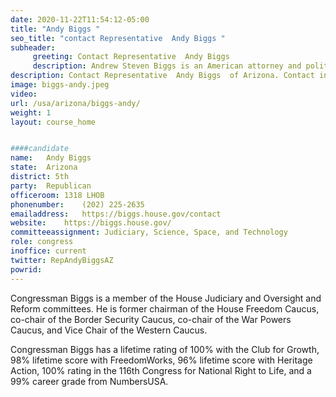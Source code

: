 ```yaml
---
date: 2020-11-22T11:54:12-05:00
title: "Andy Biggs "
seo_title: "contact Representative  Andy Biggs "
subheader:
     greeting: Contact Representative  Andy Biggs  
     description: Andrew Steven Biggs is an American attorney and politician. A Republican, he serves as a member of the United States House of Representatives, representing Arizona's 5th congressional district.
description: Contact Representative  Andy Biggs  of Arizona. Contact information for Andy Biggs  includes email address, phone number, and mailing address.
image: biggs-andy.jpeg
video: 
url: /usa/arizona/biggs-andy/
weight: 1
layout: course_home


####candidate
name:	Andy Biggs 
state:	Arizona
district: 5th
party:	Republican
officeroom:	1318 LHOB
phonenumber:	(202) 225-2635
emailaddress:	https://biggs.house.gov/contact
website:	https://biggs.house.gov/
committeeassignment: Judiciary, Science, Space, and Technology
role: congress
inoffice: current
twitter: RepAndyBiggsAZ
powrid: 
---
```

Congressman Biggs is a member of the House Judiciary and Oversight and Reform committees. He is former chairman of the House Freedom Caucus, co-chair of the Border Security Caucus, co-chair of the War Powers Caucus, and Vice Chair of the Western Caucus.

Congressman Biggs has a lifetime rating of 100% with the Club for Growth, 98% lifetime score with FreedomWorks, 96% lifetime score with Heritage Action, 100% rating in the 116th Congress for National Right to Life, and a 99% career grade from NumbersUSA.